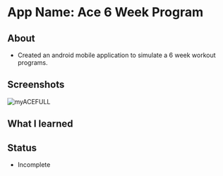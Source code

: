 # App Name: Ace 6 Week Program

## About
- Created an android mobile application to simulate a 6 week workout programs.
## Screenshots
![myACEFULL](https://user-images.githubusercontent.com/74876042/108967696-d26f4900-764d-11eb-906b-332f656af877.jpg)
## What I learned

## Status
- Incomplete 
